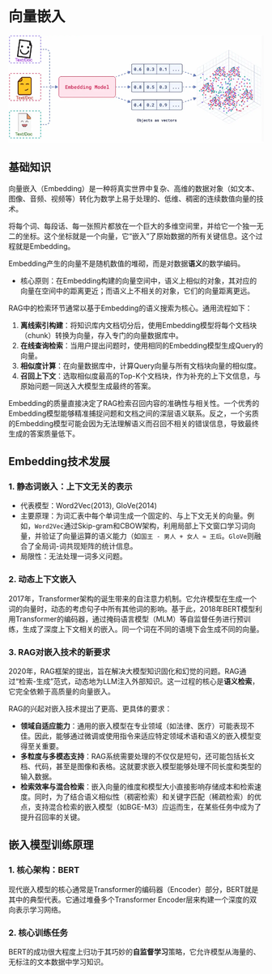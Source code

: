 # 向量嵌入

![image-20250830120100923](assets/image-20250830120100923.png)

## 基础知识

向量嵌入（Embedding）是一种将真实世界中复杂、高维的数据对象（如文本、图像、音频、视频等）转化为数学上易于处理的、低维、稠密的连续数值向量的技术。

将每个词、每段话、每一张照片都放在一个巨大的多维空间里，并给它一个独一无二的坐标。这个坐标就是一个向量，它“嵌入”了原始数据的所有关键信息。这个过程就是Embedding。

Embedding产生的向量不是随机数值的堆砌，而是对数据**语义**的数学编码。

- 核心原则：在Embedding构建的向量空间中，语义上相似的对象，其对应的向量在空间中的距离更近；而语义上不相关的对象，它们的向量距离更远。

RAG中的检索环节通常以基于Embedding的语义搜索为核心。通用流程如下：

1. **离线索引构建**：将知识库内文档切分后，使用Embedding模型将每个文档块（chunk）转换为向量，存入专门的向量数据库中。
2. **在线查询检索**：当用户提出问题时，使用相同的Embedding模型生成Query的向量。
3. **相似度计算**：在向量数据库中，计算Query向量与所有文档块向量的相似度。
4. **召回上下文**：选取相似度最高的Top-K个文档块，作为补充的上下文信息，与原始问题一同送入大模型生成最终的答案。

Embedding的质量直接决定了RAG检索召回内容的准确性与相关性。一个优秀的Embedding模型能够精准捕捉问题和文档之间的深层语义联系。反之，一个劣质的Embedding模型可能会因为无法理解语义而召回不相关的错误信息，导致最终生成的答案质量低下。

## Embedding技术发展

### 1. 静态词嵌入：上下文无关的表示

- 代表模型：Word2Vec(2013), GloVe(2014)
- 主要原理：为词汇表中每个单词生成一个固定的、与上下文无关的向量。例如，`Word2Vec`通过Skip-gram和CBOW架构，利用局部上下文窗口学习词向量，并验证了向量运算的语义能力（如`国王 - 男人 + 女人 ≈ 王后`。`GloVe`则融合了全局词-词共现矩阵的统计信息。
- 局限性：无法处理一词多义问题。

### 2. 动态上下文嵌入

2017年，Transformer架构的诞生带来的自注意力机制。它允许模型在生成一个词的向量时，动态的考虑句子中所有其他词的影响。基于此，2018年BERT模型利用Transformer的编码器，通过掩码语言模型（MLM）等自监督任务进行预训练，生成了深度上下文相关的嵌入。同一个词在不同的语境下会生成不同的向量。

### 3. RAG对嵌入技术的新要求

2020年，RAG框架的提出，旨在解决大模型知识固化和幻觉的问题。RAG通过“检索-生成”范式，动态地为LLM注入外部知识。这一过程的核心是**语义检索**，它完全依赖于高质量的向量嵌入。

RAG的兴起对嵌入技术提出了更高、更具体的要求：

- **领域自适应能力**：通用的嵌入模型在专业领域（如法律、医疗）可能表现不佳。因此，能够通过微调或使用指令来适应特定领域术语和语义的嵌入模型变得至关重要。
- **多粒度与多模态支持**：RAG系统需要处理的不仅仅是短句，还可能包括长文档、代码，甚至是图像和表格。这就要求嵌入模型能够处理不同长度和类型的输入数据。
- **检索效率与混合检索**：嵌入向量的维度和模型大小直接影响存储成本和检索速度。同时，为了结合语义相似性（稠密检索）和关键字匹配（稀疏检索）的优点，支持混合检索的嵌入模型（如BGE-M3）应运而生，在某些任务中成为了提升召回率的关键。

## 嵌入模型训练原理

### 1. 核心架构：BERT

现代嵌入模型的核心通常是Transformer的编码器（Encoder）部分，BERT就是其中的典型代表。它通过堆叠多个Transformer Encoder层来构建一个深度的双向表示学习网络。

### 2. 核心训练任务

BERT的成功很大程度上归功于其巧妙的**自监督学习**策略，它允许模型从海量的、无标注的文本数据中学习知识。

​		